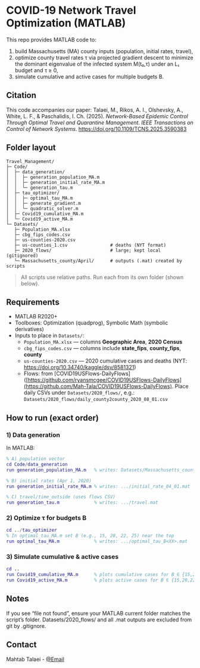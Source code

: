 # COVID-19 Network Travel Optimization (MATLAB)
This repo provides MATLAB code to:
1) build Massachusetts (MA) county inputs (population, initial rates, travel),
2) optimize county travel rates τ via projected gradient descent to minimize the dominant eigenvalue of the infected system M(t₀,τ) under an L₁ budget and τ ≥ 0,
3) simulate cumulative and active cases for multiple budgets B.

## Citation
This code accompanies our paper:
Talaei, M., Rikos, A. I., Olshevsky, A., White, L. F., & Paschalidis, I. Ch. (2025). *Network-Based Epidemic Control Through Optimal Travel and Quarantine Management*. *IEEE Transactions on Control of Network Systems*. https://doi.org/10.1109/TCNS.2025.3590383

## Folder layout
```text
Travel_Management/
├─ Code/
│  ├─ data_generation/
│  │  ├─ generation_population_MA.m
│  │  ├─ generation_initial_rate_MA.m
│  │  └─ generation_tau.m
│  ├─ tau_optimizer/
│  │  ├─ optimal_tau_MA.m
│  │  ├─ generate_gradient.m
│  │  └─ quadratic_solver.m
│  ├─ Covid19_cumulative_MA.m
│  └─ Covid19_active_MA.m
└─ Datasets/
   ├─ Population_MA.xlsx
   ├─ cbg_fips_codes.csv
   ├─ us-counties-2020.csv
   ├─ us-counties_1.csv                # deaths (NYT format)
   ├─ 2020_flows/                      # large; kept local (gitignored)
   └─ Massachusetts_county/April/      # outputs (.mat) created by scripts
```
> All scripts use relative paths. Run each from its own folder (shown below).

## Requirements
- MATLAB R2020+  
- Toolboxes: Optimization (quadprog), Symbolic Math (symbolic derivatives)
- Inputs to place in `Datasets/`:
  - `Population_MA.xlsx` — columns **Geographic Area**, **2020 Census**
  - `cbg_fips_codes.csv` — columns include **state_fips**, **county_fips**, **county**
  - `us-counties-2020.csv` — 2020 cumulative cases and deaths (NYT: https://doi.org/10.34740/kaggle/dsv/8581321)
  - Flows: from [COVID19USFlows-DailyFlows]([https://github.com/ryansmcgee/COVID19USFlows-DailyFlows](https://github.com/Mah-Tala/COVID19USFlows-DailyFlows). Place daily CSVs under `Datasets/2020_flows/`, e.g.:
  `Datasets/2020_flows/daily_county2county_2020_08_01.csv`

## How to run (exact order)

### 1) Data generation
In MATLAB:
```matlab
% A) population vector
cd Code/data_generation
run generation_population_MA.m   % writes: Datasets/Massachusetts_county/April/population.mat

% B) initial rates (Apr 1, 2020)
run generation_initial_rate_MA.m % writes: .../initial_rate_04_01.mat

% C) travel/time_outside (uses flows CSV)
run generation_tau.m             % writes: .../travel.mat
```
### 2) Optimize τ for budgets B
```matlab
cd ../tau_optimizer
% In optimal_tau_MA.m set B (e.g., 15, 20, 22, 25) near the top
run optimal_tau_MA.m             % writes: .../optimal_tau_B<XX>.mat
```
### 3) Simulate cumulative & active cases
```matlab
cd ..
run Covid19_cumulative_MA.m      % plots cumulative cases for B ∈ {15,20,22,25}
run Covid19_active_MA.m          % plots active cases for B ∈ {15,20,22,25}
```
## Notes
If you see “file not found”, ensure your MATLAB current folder matches the script’s folder.
Datasets/2020_flows/ and all .mat outputs are excluded from git by .gitignore.

## Contact
Mahtab Talaei - [@Email](mtalaei@bu.edu)  
